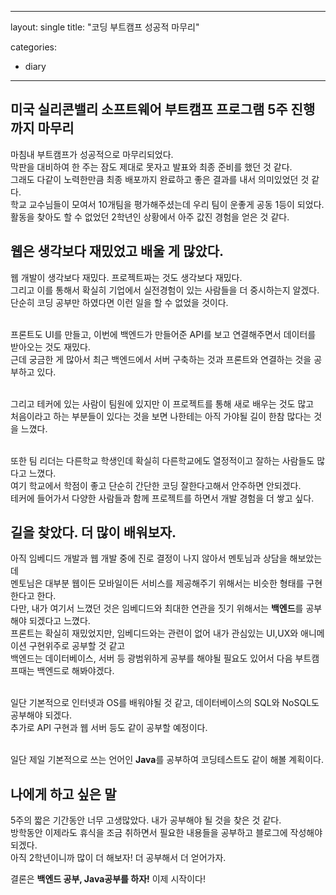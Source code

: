 
---
layout: single
title: "코딩 부트캠프 성공적 마무리"

categories:
 - diary
---

## 미국 실리콘밸리 소프트웨어 부트캠프 프로그램 5주 진행까지 마무리

마침내 부트캠프가 성공적으로 마무리되었다. <br>
막판을 대비하여 한 주는 잠도 제대로 못자고 발표와 최종 준비를 했던 것 같다. <br>
그래도 다같이 노력한만큼 최종 배포까지 완료하고 좋은 결과를 내서 의미있었던 것 같다. <br>
학교 교수님들이 모여서 10개팀을 평가해주셨는데 우리 팀이 운좋게 공동 1등이 되었다. <br>
활동을 찾아도 할 수 없었던 2학년인 상황에서 아주 값진 경험을 얻은 것 같다. <br>

## 웹은 생각보다 재밌었고 배울 게 많았다.

웹 개발이 생각보다 재밌다. 프로젝트짜는 것도 생각보다 재밌다. <br>
그리고 이를 통해서 확실히 기업에서 실전경험이 있는 사람들을 더 중시하는지 알겠다. <br>
단순히 코딩 공부만 하였다면 이런 일을 할 수 없었을 것이다. <br> <br>

프론트도 UI를 만들고, 이번에 백엔드가 만들어준 API를 보고 연결해주면서 데이터를 받아오는 것도 재밌다. <br>
근데 궁금한 게 많아서 최근 백엔드에서 서버 구축하는 것과 프론트와 연결하는 것을 공부하고 있다. <br> <br>

그리고 테커에 있는 사람이 팀원에 있지만 이 프로젝트를 통해 새로 배우는 것도 많고 <br>
처음이라고 하는 부분들이 있다는 것을 보면 나한테는 아직 가야될 길이 한참 많다는 것을 느꼈다. <br> <br>

또한 팀 리더는 다른학교 학생인데 확실히 다른학교에도 열정적이고 잘하는 사람들도 많다고 느꼈다. <br>
여기 학교에서 학점이 좋고 단순히 간단한 코딩 잘한다고해서 안주하면 안되겠다. <br>
테커에 들어가서 다양한 사람들과 함께 프로젝트를 하면서 개발 경험을 더 쌓고 싶다. <br>


## 길을 찾았다. 더 많이 배워보자.

아직 임베디드 개발과 웹 개발 중에 진로 결정이 나지 않아서 멘토님과 상담을 해보았는데 <br>
멘토님은 대부분 웹이든 모바일이든 서비스를 제공해주기 위해서는 비슷한 형태를 구현한다고 한다. <br>
다만, 내가 여기서 느꼈던 것은 임베디드와 최대한 연관을 짓기 위해서는 **백엔드**를 공부해야 되겠다고 느꼈다. <br>
프론트는 확실히 재밌었지만, 임베디드와는 관련이 없어 내가 관심있는 UI,UX와 애니메이션 구현위주로 공부할 것 같고 <br>
백엔드는 데이터베이스, 서버 등 광범위하게 공부를 해야될 필요도 있어서 다음 부트캠프때는 백엔드로 해봐야겠다. <br> <br>

일단 기본적으로 인터넷과 OS를 배워야될 것 같고, 데이터베이스의 SQL와 NoSQL도 공부해야 되겠다. <br>
추가로 API 구현과 웹 서버 등도 같이 공부할 예정이다. <br> <br>

일단 제일 기본적으로 쓰는 언어인 **Java**를 공부하여 코딩테스트도 같이 해볼 계획이다. <br>

## 나에게 하고 싶은 말

5주의 짧은 기간동안 너무 고생많았다. 내가 공부해야 될 것을 찾은 것 같다. <br>
방학동안 이제라도 휴식을 조금 취하면서 필요한 내용들을 공부하고 블로그에 작성해야 되겠다. <br>
아직 2학년이니까 많이 더 해보자! 더 공부해서 더 얻어가자. <br>

결론은 **백엔드 공부, Java공부를 하자!** 이제 시작이다!
